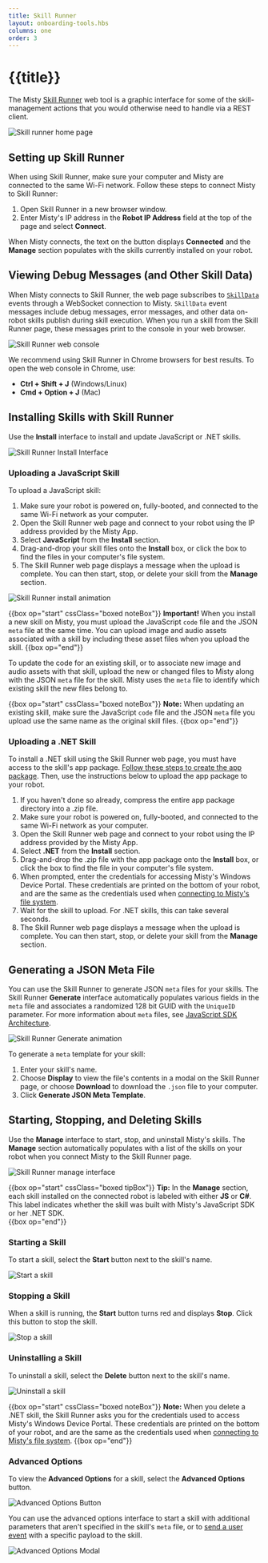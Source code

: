 ```yaml
---
title: Skill Runner
layout: onboarding-tools.hbs
columns: one
order: 3
---
```


# {{title}}

The Misty [Skill Runner](http://sdk.mistyrobotics.com/skill-runner/) web tool is a graphic interface for some of the skill-management actions that you would otherwise need to handle via a REST client.

![Skill runner home page](../../../assets/images/skill-runner.png)

## Setting up Skill Runner

When using Skill Runner, make sure your computer and Misty are connected to the same Wi-Fi network. Follow these steps to connect Misty to Skill Runner:

1. Open Skill Runner in a new browser window.
2. Enter Misty's IP address in the **Robot IP Address** field at the top of the page and select **Connect**.

When Misty connects, the text on the button displays **Connected** and the **Manage** section populates with the skills currently installed on your robot.

## Viewing Debug Messages (and Other Skill Data)

When Misty connects to Skill Runner, the web page subscribes to [`SkillData`](../../../misty-ii/robot/sensor-data/#skilldata) events through a WebSocket connection to Misty. `SkillData` event messages include debug messages, error messages, and other data on-robot skills publish during skill execution. When you run a skill from the Skill Runner page, these messages print to the console in your web browser.

![Skill Runner web console](../../../assets/images/skill-runner-run-skill.gif)

We recommend using Skill Runner in Chrome browsers for best results. To open the web console in Chrome, use:
* **Ctrl + Shift + J** (Windows/Linux)
* **Cmd + Option + J** (Mac)

## Installing Skills with Skill Runner

Use the **Install** interface to install and update JavaScript or .NET skills.

![Skill Runner Install Interface](../../../assets/images/skill-runner-install.png)

### Uploading a JavaScript Skill

To upload a JavaScript skill:

1. Make sure your robot is powered on, fully-booted, and connected to the same Wi-Fi network as your computer.
2. Open the Skill Runner web page and connect to your robot using the IP address provided by the Misty App.
3. Select **JavaScript** from the **Install** section. 
4. Drag-and-drop your skill files onto the **Install** box, or click the box to find the files in your computer's file system.
5. The Skill Runner web page displays a message when the upload is complete. You can then start, stop, or delete your skill from the **Manage** section.

![Skill Runner install animation](../../../assets/images/skill-runner-upload-skill-animation.gif)

{{box op="start" cssClass="boxed noteBox"}}
**Important!** When you install a new skill on Misty, you must upload the JavaScript `code` file and the JSON `meta` file at the same time. You can upload image and audio assets associated with a skill by including these asset files when you upload the skill.
{{box op="end"}}

To update the code for an existing skill, or to associate new image and audio assets with that skill, upload the new or changed files to Misty along with the JSON `meta` file for the skill. Misty uses the `meta` file to identify which existing skill the new files belong to.

{{box op="start" cssClass="boxed noteBox"}}
**Note:** When updating an existing skill, make sure the JavaScript `code` file and the JSON `meta` file you upload use the same name as the original skill files.
{{box op="end"}}

### Uploading a .NET Skill

To install a .NET skill using the Skill Runner web page, you must have access to the skill's app package. [Follow these steps to create the app package](../../../misty-ii/net-sdk/getting-started/#creating-a-net-skill-app-package). Then, use the instructions below to upload the app package to your robot. 

1. If you haven't done so already, compress the entire app package directory into a .zip file.
2. Make sure your robot is powered on, fully-booted, and connected to the same Wi-Fi network as your computer.
3. Open the Skill Runner web page and connect to your robot using the IP address provided by the Misty App.
4. Select **.NET** from the **Install** section. 
5. Drag-and-drop the .zip file with the app package onto the **Install** box, or click the box to find the file in your computer's file system.
6. When prompted, enter the credentials for accessing Misty's Windows Device Portal. These credentials are printed on the bottom of your robot, and are the same as the credentials used when [connecting to Misty's file system](../../../misty-ii/robot-misty-ii/#connecting-to-misty-39-s-file-system).
7. Wait for the skill to upload. For .NET skills, this can take several seconds.
8. The Skill Runner web page displays a message when the upload is complete. You can then start, stop, or delete your skill from the **Manage** section.

## Generating a JSON Meta File

You can use the Skill Runner to generate JSON `meta` files for your skills. The Skill Runner **Generate** interface automatically populates various fields in the `meta` file and associates a randomized 128 bit GUID with the `UniqueID` parameter. For more information about `meta` files, see [JavaScript SDK Architecture](../../../misty-ii/javascript-sdk/javascript-skill-architecture).

![Skill Runner Generate animation](../../../assets/images/skill-runner-generate-meta-animation.gif)

To generate a `meta` template for your skill:

1. Enter your skill's name.
2. Choose **Display** to view the file's contents in a modal on the Skill Runner page, or choose **Download** to download the `.json` file to your computer.
3. Click **Generate JSON Meta Template**.

## Starting, Stopping, and Deleting Skills

Use the **Manage** interface to start, stop, and uninstall Misty's skills. The **Manage** section automatically populates with a list of the skills on your robot when you connect Misty to the Skill Runner page.

![Skill Runner manage interface](../../../assets/images/skill-runner-manage.png)

{{box op="start" cssClass="boxed tipBox"}}
**Tip:** In the **Manage** section, each skill installed on the connected robot is labeled with either **JS** or **C#**. This label indicates whether the skill was built with Misty's JavaScript SDK or her .NET SDK.  
{{box op="end"}}

### Starting a Skill

To start a skill, select the **Start** button next to the skill's name.

![Start a skill](../../../assets/images/skill-runner-start-skill.png)

### Stopping a Skill

When a skill is running, the **Start** button turns red and displays **Stop**. Click this button to stop the skill.

![Stop a skill](../../../assets/images/skill-runner-stop-skill.png)

### Uninstalling a Skill

To uninstall a skill, select the **Delete** button next to the skill's name.

![Uninstall a skill](../../../assets/images/skill-runner-delete.png)

{{box op="start" cssClass="boxed noteBox"}}
**Note:** When you delete a .NET skill, the Skill Runner asks you for the credentials used to access Misty's Windows Device Portal. These credentials are printed on the bottom of your robot, and are the same as the credentials used when [connecting to Misty's file system](../../../misty-ii/robot-misty-ii/#connecting-to-misty-39-s-file-system).
{{box op="end"}}


### Advanced Options

To view the **Advanced Options** for a skill, select the **Advanced Options** button.

![Advanced Options Button](../../../assets/images/skill-runner-advanced.png)

You can use the advanced options interface to start a skill with additional parameters that aren't specified in the skill's `meta` file, or to [send a user event](../../../misty-ii/rest-api/api-reference/#triggerskillevent) with a specific payload to the skill.

![Advanced Options Modal](../../../assets/images/skill-runner-advanced-modal.png)